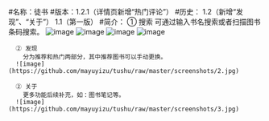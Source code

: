 #名称：徒书
#版本：1.2.1（详情页新增“热门评论”）
#历史：
      1.2（新增“发现”、“关于”）
      1.1（第一版）
#简介：
      ① 搜索
        可通过输入书名搜索或者扫描图书条码搜索。
      ![image](https://github.com/mayuyizu/tushu/raw/master/screenshots/1.jpg)
      ![image](https://github.com/mayuyizu/tushu/raw/master/screenshots/1-1.jpg)
      ![image](https://github.com/mayuyizu/tushu/raw/master/screenshots/1-3.jpg)
      ![image](https://github.com/mayuyizu/tushu/raw/master/screenshots/1-3-1.jpg)

      ② 发现
        分为推荐和热门两部分，其中推荐图书可以手动更换。
      ![image](https://github.com/mayuyizu/tushu/raw/master/screenshots/2.jpg)

      ② 关于
        更多功能后续补充，如：图书笔记等。
      ![image](https://github.com/mayuyizu/tushu/raw/master/screenshots/3.jpg)
